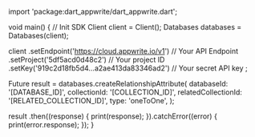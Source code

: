 import 'package:dart_appwrite/dart_appwrite.dart';

void main() { // Init SDK
  Client client = Client();
  Databases databases = Databases(client);

  client
    .setEndpoint('https://cloud.appwrite.io/v1') // Your API Endpoint
    .setProject('5df5acd0d48c2') // Your project ID
    .setKey('919c2d18fb5d4...a2ae413da83346ad2') // Your secret API key
  ;

  Future result = databases.createRelationshipAttribute(
    databaseId: '[DATABASE_ID]',
    collectionId: '[COLLECTION_ID]',
    relatedCollectionId: '[RELATED_COLLECTION_ID]',
    type: 'oneToOne',
  );

  result
    .then((response) {
      print(response);
    }).catchError((error) {
      print(error.response);
  });
}